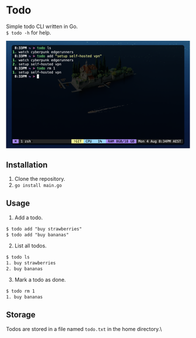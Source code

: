 # Todo

Simple todo CLI written in Go.\
`$ todo -h` for help.

![example](./example.png)

## Installation
1. Clone the repository.
2. `go install main.go`

## Usage
1. Add a todo.
```
$ todo add "buy strawberries"
$ todo add "buy bananas"
```
2. List all todos.
```
$ todo ls
1. buy strawberries
2. buy bananas
```
3. Mark a todo as done.
```
$ todo rm 1
1. buy bananas
```

## Storage
Todos are stored in a file named `todo.txt` in the home directory.\
